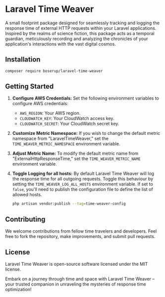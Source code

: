 # Laravel Time Weaver
A small footprint package designed for seamlessly tracking and logging the response time of external HTTP requests
within your Laravel applications. Inspired by the realms of science fiction, this package acts as a temporal guardian,
meticulously recording and analyzing the chronicles of your application's interactions with the vast digital cosmos.

## Installation
```bash
composer require boserup/laravel-time-weaver
```

## Getting Started
1. **Configure AWS Credentials:**
   Set the following environment variables to configure AWS credentials:
    - `AWS_REGION`: Your AWS region.
    - `CLOUDWATCH_KEY`: Your CloudWatch access key.
    - `CLOUDWATCH_SECRET`: Your CloudWatch secret key.

2. **Customize Metric Namespace:**
   If you wish to change the default metric namespace from "LaravelTimeWeaver," set the `TIME_WEAVER_METRIC_NAMESPACE`
   environment variable.

3. **Adjust Metric Name:**
   To modify the default metric name from "ExternalHttpResponseTime," set the `TIME_WEAVER_METRIC_NAME` environment
   variable.

4. **Toggle Logging for all hosts:**
   By default Laravel Time Weaver will log the response time for all outgoing requests. Toggle this behaviour by setting
   the `TIME_WEAVER_LOG_ALL_HOSTS` environment variable. If set to `false`, you'll need to publish the configuration
   file to define the list of allowed hosts.

   ```bash
   php artisan vendor:publish --tag=time-weaver-config
   ```

## Contributing
We welcome contributions from fellow time travelers and developers. Feel free to fork the repository, make improvements,
and submit pull requests.

## License
Laravel Time Weaver is open-source software licensed under the MIT license.

Embark on a journey through time and space with Laravel Time Weaver – your trusted companion in unraveling the mysteries
of response time optimization!

